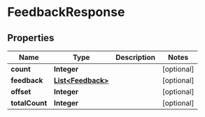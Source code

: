 

# FeedbackResponse


## Properties

| Name | Type | Description | Notes |
|------------ | ------------- | ------------- | -------------|
|**count** | **Integer** |  |  [optional] |
|**feedback** | [**List&lt;Feedback&gt;**](Feedback.md) |  |  [optional] |
|**offset** | **Integer** |  |  [optional] |
|**totalCount** | **Integer** |  |  [optional] |



